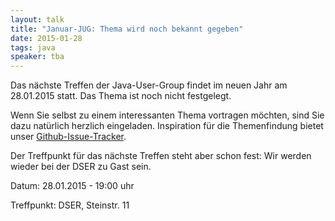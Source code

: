 ```yaml
---
layout: talk
title: "Januar-JUG: Thema wird noch bekannt gegeben"
date: 2015-01-28
tags: java
speaker: tba
---
```


Das nächste Treffen der Java-User-Group findet im neuen Jahr am 28.01.2015 statt. Das Thema ist noch nicht festgelegt. 

Wenn Sie selbst zu einem interessanten Thema vortragen möchten, sind Sie dazu natürlich herzlich eingeladen. Inspiration für die Themenfindung bietet unser [Github-Issue-Tracker](https://github.com/juggr/Planung/issues).

Der Treffpunkt für das nächste Treffen steht aber schon fest: Wir werden wieder bei der DSER zu Gast sein.


Datum: 28.01.2015 - 19:00 uhr

Treffpunkt: DSER, Steinstr. 11